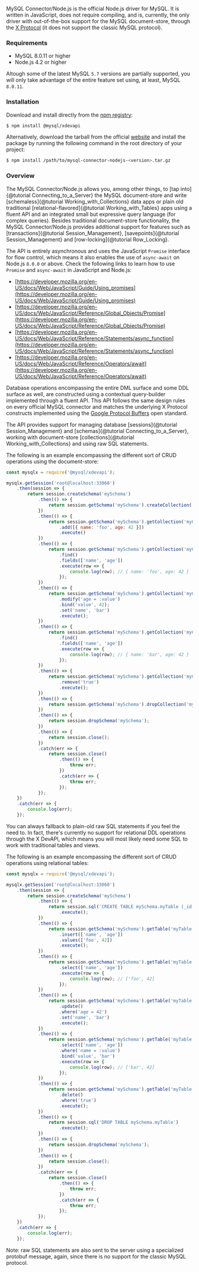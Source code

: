 MySQL Connector/Node.js is the official Node.js driver for MySQL. It is written in JavaScript, does not require compiling, and is, currently, the only driver with out-of-the-box support for the MySQL document-store, through the [X Protocol](https://dev.mysql.com/doc/refman/8.0/en/document-store.html) (it does not support the classic MySQL protocol).

### Requirements

 * MySQL 8.0.11 or higher
 * Node.js 4.2 or higher

Altough some of the latest MySQL `5.7` versions are partially supported, you will only take advantage of the entire feature set using, at least, MySQL `8.0.11`.

### Installation

Download and install directly from the [npm registry](https://www.npmjs.com/package/@mysql/xdevapi):

```sh
$ npm install @mysql/xdevapi
```

Alternatively, download the tarball from the official [website](https://dev.mysql.com/downloads/connector/nodejs/) and install the package by running the following command in the root directory of your project:

```sh
$ npm install /path/to/mysql-connector-nodejs-<version>.tar.gz
```

### Overview

The MySQL Connector/Node.js allows you, among other things, to [tap into]{@tutorial Connecting_to_a_Server} the MySQL document-store and write [schemaless]{@tutorial Working_with_Collections} data apps or plain old traditional [relational-flavored]{@tutorial Working_with_Tables} apps using a fluent API and an integrated small but expressive query language (for complex queries). Besides traditional document-store functionality, the MySQL Connector/Node.js provides additional support for features such as [transactions]{@tutorial Session_Management}, [savepoints]{@tutorial Session_Management} and [row-locking]{@tutorial Row_Locking}.

The API is entirely asynchronous and uses the JavaScript `Promise` interface for flow control, which means it also enables the use of `async-await` on Node.js `8.0.0` or above. Check the following links to learn how to use `Promise` and `async-await` in JavaScript and Node.js:

- [https://developer.mozilla.org/en-US/docs/Web/JavaScript/Guide/Using_promises](https://developer.mozilla.org/en-US/docs/Web/JavaScript/Guide/Using_promises)
- [https://developer.mozilla.org/en-US/docs/Web/JavaScript/Reference/Global_Objects/Promise](https://developer.mozilla.org/en-US/docs/Web/JavaScript/Reference/Global_Objects/Promise)
- [https://developer.mozilla.org/en-US/docs/Web/JavaScript/Reference/Statements/async_function](https://developer.mozilla.org/en-US/docs/Web/JavaScript/Reference/Statements/async_function)
- [https://developer.mozilla.org/en-US/docs/Web/JavaScript/Reference/Operators/await](https://developer.mozilla.org/en-US/docs/Web/JavaScript/Reference/Operators/await)

Database operations encompassing the entire DML surface and some DDL surface as well, are constructed using a contextual query-builder implemented through a fluent API. This API follows the same design rules on every official MySQL connector and matches the underlying X Protocol constructs implemented using the [Google Protocol Buffers](https://developers.google.com/protocol-buffers/) open standard.

The API provides support for managing database [sessions]{@tutorial Session_Management} and [schemas]{@tutorial Connecting_to_a_Server}, working with document-store [collections]{@tutorial Working_with_Collections} and using raw SQL statements.

The following is an example encompassing the different sort of CRUD operations using the document-store:

```js
const mysqlx = require('@mysql/xdevapi');

mysqlx.getSession('root@localhost:33060')
    .then(session => {
        return session.createSchema('mySchema')
            .then(() => {
                return session.getSchema('mySchema').createCollection('myCollection');
            })
            .then(() => {
                return session.getSchema('mySchema').getCollection('myCollection')
                    .add([{ name: 'foo', age: 42 }])
                    .execute()
            })
            .then(() => {
                return session.getSchema('mySchema').getCollection('myCollection')
                    .find()
                    .fields(['name', 'age'])
                    .execute(row => {
                        console.log(row); // { name: 'foo', age: 42 }
                    });
            })
            .then(() => {
                return session.getSchema('mySchema').getCollection('myCollection')
                    .modify('age = :value')
                    .bind('value', 42);
                    .set('name', 'bar')
                    .execute();
            })
            .then(() => {
                return session.getSchema('mySchema').getCollection('myCollection')
                    .find()
                    .fields(['name', 'age'])
                    .execute(row => {
                        console.log(row); // { name: 'bar', age: 42 }
                    });
            })
            .then(() => {
                return session.getSchema('mySchema').getCollection('myCollection')
                    .remove('true')
                    .execute();
            })
            .then(() => {
                return session.getSchema('mySchema').dropCollection('myCollection');
            })
            .then(() => {
                return session.dropSchema('mySchema');
            })
            .then(() => {
                return session.close();
            })
            .catch(err => {
                return session.close()
                    .then(() => {
                        throw err;
                    })
                    .catch(err => {
                        throw err;
                    });
            });
    })
    .catch(err => {
        console.log(err);
    });
```

You can always fallback to plain-old raw SQL statements if you feel the need to. In fact, there's currently no support for relational DDL operations through the X DevAPI, which means you will most likely need some SQL to work with traditional tables and views.

The following is an example encompassing the different sort of CRUD operations using relational tables:

```js
const mysqlx = require('@mysql/xdevapi');

mysqlx.getSession('root@localhost:33060')
    .then(session => {
        return session.createSchema('mySchema')
            .then(() => {
                return session.sql('CREATE TABLE mySchema.myTable (_id SERIAL, name VARCHAR(3), age TINYINT)')
                    .execute();
            })
            .then(() => {
                return session.getSchema('mySchema').getTable('myTable')
                    .insert(['name', 'age'])
                    .values(['foo', 42])
                    .execute();
            })
            .then(() => {
                return session.getSchema('mySchema').getTable('myTable')
                    .select(['name', 'age'])
                    .execute(row => {
                        console.log(row); // ['foo', 42]
                    });
            })
            .then(() => {
                return session.getSchema('mySchema').getTable('myTable')
                    .update()
                    .where('age = 42')
                    .set('name', 'bar')
                    .execute();
            })
            .then(() => {
                return session.getSchema('mySchema').getTable('myTable')
                    .select(['name', 'age'])
                    .where('name = :value')
                    .bind('value', 'bar')
                    .execute(row => {
                        console.log(row); // ['bar', 42]
                    });
            })
            .then(() => {
                return session.getSchema('mySchema').getTable('myTable')
                    .delete()
                    .where('true')
                    .execute();
            })
            .then(() => {
                return session.sql('DROP TABLE mySchema.myTable')
                    .execute();
            })
            .then(() => {
                return session.dropSchema('mySchema');
            })
            .then(() => {
                return session.close();
            })
            .catch(err => {
                return session.close()
                    .then(() => {
                        throw err;
                    })
                    .catch(err => {
                        throw err;
                    });
            });
    })
    .catch(err => {
        console.log(err);
    });
```

Note: raw SQL statements are also sent to the server using a specialized protobuf message, again, since there is no support for the classic MySQL protocol.
